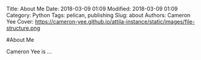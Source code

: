 Title: About Me
Date: 2018-03-09 01:09
Modified: 2018-03-09 01:09
Category: Python
Tags: pelican, publishing
Slug: about
Authors: Cameron Yee
Cover: https://cameron-yee.github.io/attila-instance/static/images/file-structure.png

#About Me

Cameron Yee is ...

